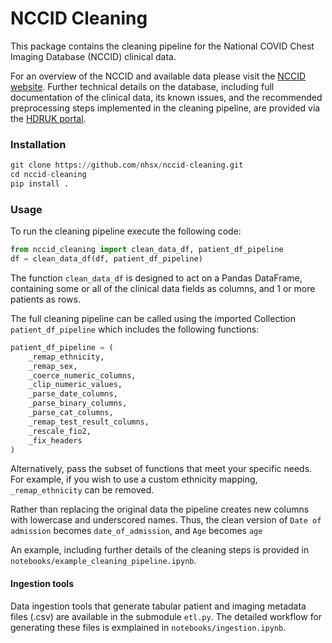 # NCCID Cleaning

This package contains the cleaning pipeline for the National COVID Chest Imaging Database (NCCID) clinical data. 

For an overview of the NCCID and available data please visit the [NCCID website](https://nhsx.github.io/covid-chest-imaging-database/#). Further technical details on the database, including full documentation of the clinical data, its known issues, and the recommended preprocessing steps implemented in the cleaning pipeline, are provided via the [HDRUK portal](https://web.www.healthdatagateway.org/dataset/31f0148b-f965-4136-ab39-6c5bbbf8c2d9).

### Installation

```python
git clone https://github.com/nhsx/nccid-cleaning.git
cd nccid-cleaning
pip install .
```

### Usage 
To run the cleaning pipeline execute the following code:
```python
from nccid_cleaning import clean_data_df, patient_df_pipeline
df = clean_data_df(df, patient_df_pipeline)
```
The function `clean_data_df` is designed to act on a Pandas DataFrame, containing some or all of the clinical data fields as columns, and 1 or more patients as rows.

The full cleaning pipeline can be called using the imported Collection `patient_df_pipeline` which includes the following functions:
```python
patient_df_pipeline = (
    _remap_ethnicity,
    _remap_sex,
    _coerce_numeric_columns,
    _clip_numeric_values,
    _parse_date_columns,
    _parse_binary_columns,
    _parse_cat_columns,
    _remap_test_result_columns,
    _rescale_fio2,
    _fix_headers
)
```
Alternatively, pass the subset of functions that meet your specific needs. For example, if you wish to use a custom ethnicity mapping, `_remap_ethnicity` can be removed.

Rather than replacing the original data the pipeline creates new columns with lowercase and underscored names. Thus, the clean version of `Date of admission` becomes `date_of_admission`, and `Age` becomes `age`

An example, including further details of the cleaning steps is provided in `notebooks/example_cleaning_pipeline.ipynb`.

#### Ingestion tools

Data ingestion tools that generate tabular patient and imaging metadata files (.csv)
are available in the submodule `etl.py`. The detailed workflow for generating these files 
is exmplained in `notebooks/ingestion.ipynb`. 